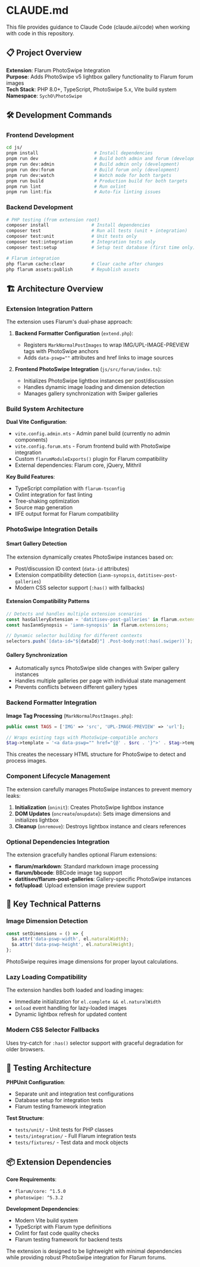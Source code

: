 # CLAUDE.md

This file provides guidance to Claude Code (claude.ai/code) when working with code in this repository.

## 📋 Project Overview

**Extension**: Flarum PhotoSwipe Integration  
**Purpose**: Adds PhotoSwipe v5 lightbox gallery functionality to Flarum forum images  
**Tech Stack**: PHP 8.0+, TypeScript, PhotoSwipe 5.x, Vite build system  
**Namespace**: `SychO\PhotoSwipe`

## 🛠️ Development Commands

### Frontend Development
```bash
cd js/
pnpm install                     # Install dependencies
pnpm run dev                     # Build both admin and forum (development)
pnpm run dev:admin               # Build admin only (development)
pnpm run dev:forum               # Build forum only (development)
pnpm run dev:watch               # Watch mode for both targets
pnpm run build                   # Production build for both targets
pnpm run lint                    # Run oxlint
pnpm run lint:fix                # Auto-fix linting issues
```

### Backend Development
```bash
# PHP testing (from extension root)
composer install                # Install dependencies
composer test                   # Run all tests (unit + integration)
composer test:unit              # Unit tests only
composer test:integration       # Integration tests only
composer test:setup             # Setup test database (first time only)

# Flarum integration
php flarum cache:clear          # Clear cache after changes
php flarum assets:publish       # Republish assets
```

## 🏗️ Architecture Overview

### Extension Integration Pattern

The extension uses Flarum's dual-phase approach:

1. **Backend Formatter Configuration** (`extend.php`):
   - Registers `MarkNormalPostImages` to wrap IMG/UPL-IMAGE-PREVIEW tags with PhotoSwipe anchors
   - Adds `data-pswp=""` attributes and href links to image sources

2. **Frontend PhotoSwipe Integration** (`js/src/forum/index.ts`):
   - Initializes PhotoSwipe lightbox instances per post/discussion
   - Handles dynamic image loading and dimension detection
   - Manages gallery synchronization with Swiper galleries

### Build System Architecture

**Dual Vite Configuration**:
- `vite.config.admin.mts` - Admin panel build (currently no admin components)
- `vite.config.forum.mts` - Forum frontend build with PhotoSwipe integration
- Custom `flarumModuleExports()` plugin for Flarum compatibility
- External dependencies: Flarum core, jQuery, Mithril

**Key Build Features**:
- TypeScript compilation with `flarum-tsconfig`
- Oxlint integration for fast linting
- Tree-shaking optimization
- Source map generation
- IIFE output format for Flarum compatibility

### PhotoSwipe Integration Details

#### Smart Gallery Detection
The extension dynamically creates PhotoSwipe instances based on:
- Post/discussion ID context (`data-id` attributes)
- Extension compatibility detection (`ianm-synopsis`, `datitisev-post-galleries`)
- Modern CSS selector support (`:has()` with fallbacks)

#### Extension Compatibility Patterns
```typescript
// Detects and handles multiple extension scenarios
const hasGalleryExtension = 'datitisev-post-galleries' in flarum.extensions;
const hasIanmSynopsis = 'ianm-synopsis' in flarum.extensions;

// Dynamic selector building for different contexts
selectors.push(`[data-id="${dataId}"] .Post-body:not(:has(.swiper))`);
```

#### Gallery Synchronization
- Automatically syncs PhotoSwipe slide changes with Swiper gallery instances
- Handles multiple galleries per page with individual state management
- Prevents conflicts between different gallery types

### Backend Formatter Integration

**Image Tag Processing** (`MarkNormalPostImages.php`):
```php
public const TAGS = ['IMG' => 'src', 'UPL-IMAGE-PREVIEW' => 'url'];

// Wraps existing tags with PhotoSwipe-compatible anchors
$tag->template = '<a data-pswp="" href="{@' . $src . '}">' . $tag->template . '</a>';
```

This creates the necessary HTML structure for PhotoSwipe to detect and process images.

### Component Lifecycle Management

The extension carefully manages PhotoSwipe instances to prevent memory leaks:

1. **Initialization** (`oninit`): Creates PhotoSwipe lightbox instance
2. **DOM Updates** (`oncreate`/`onupdate`): Sets image dimensions and initializes lightbox
3. **Cleanup** (`onremove`): Destroys lightbox instance and clears references

### Optional Dependencies Integration

The extension gracefully handles optional Flarum extensions:
- **flarum/markdown**: Standard markdown image processing
- **flarum/bbcode**: BBCode image tag support
- **datitisev/flarum-post-galleries**: Gallery-specific PhotoSwipe instances
- **fof/upload**: Upload extension image preview support

## 🔧 Key Technical Patterns

### Image Dimension Detection
```typescript
const setDimensions = () => {
  $a.attr('data-pswp-width', el.naturalWidth);
  $a.attr('data-pswp-height', el.naturalHeight);
};
```
PhotoSwipe requires image dimensions for proper layout calculations.

### Lazy Loading Compatibility
The extension handles both loaded and loading images:
- Immediate initialization for `el.complete && el.naturalWidth`
- `onload` event handling for lazy-loaded images
- Dynamic lightbox refresh for updated content

### Modern CSS Selector Fallbacks
Uses try-catch for `:has()` selector support with graceful degradation for older browsers.

## 🧪 Testing Architecture

**PHPUnit Configuration**:
- Separate unit and integration test configurations
- Database setup for integration tests
- Flarum testing framework integration

**Test Structure**:
- `tests/unit/` - Unit tests for PHP classes
- `tests/integration/` - Full Flarum integration tests
- `tests/fixtures/` - Test data and mock objects

## 📦 Extension Dependencies

**Core Requirements**:
- `flarum/core: ^1.5.0`
- `photoswipe: ^5.3.2`

**Development Dependencies**:
- Modern Vite build system
- TypeScript with Flarum type definitions
- Oxlint for fast code quality checks
- Flarum testing framework for backend tests

The extension is designed to be lightweight with minimal dependencies while providing robust PhotoSwipe integration for Flarum forums.
